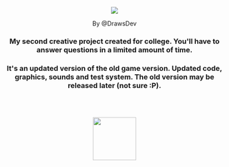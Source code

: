 <p align="center">
  <img src="https://github.com/DrawsDev/answers-time/assets/98094911/f4a264d6-c6b1-460b-b97b-877a435ea26c">
</p>
<p align="center">By @DrawsDev</p>
<h3><p align="center">My second creative project created for college. You'll have to answer questions in a limited amount of time.</p></h3> 
<h3><p align="center">It's an updated version of the old game version. Updated code, graphics, sounds and test system. The old version may be released later (not sure :P).</p></h3>
<br>
<br>
<p align="center">
  <img src="https://github.com/DrawsDev/answers-time/assets/98094911/28dd622e-334e-4932-95f9-e0d35f5ed25a" height="100">
</p>

